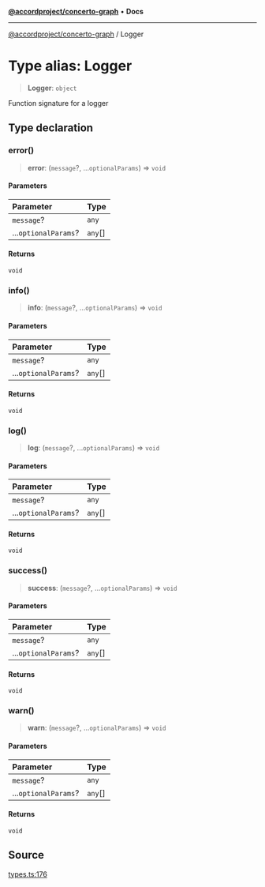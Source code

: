 [**@accordproject/concerto-graph**](../README.md) • **Docs**

***

[@accordproject/concerto-graph](../README.md) / Logger

# Type alias: Logger

> **Logger**: `object`

Function signature for a logger

## Type declaration

### error()

> **error**: (`message`?, ...`optionalParams`) => `void`

#### Parameters

| Parameter | Type |
| :------ | :------ |
| `message`? | `any` |
| ...`optionalParams`? | `any`[] |

#### Returns

`void`

### info()

> **info**: (`message`?, ...`optionalParams`) => `void`

#### Parameters

| Parameter | Type |
| :------ | :------ |
| `message`? | `any` |
| ...`optionalParams`? | `any`[] |

#### Returns

`void`

### log()

> **log**: (`message`?, ...`optionalParams`) => `void`

#### Parameters

| Parameter | Type |
| :------ | :------ |
| `message`? | `any` |
| ...`optionalParams`? | `any`[] |

#### Returns

`void`

### success()

> **success**: (`message`?, ...`optionalParams`) => `void`

#### Parameters

| Parameter | Type |
| :------ | :------ |
| `message`? | `any` |
| ...`optionalParams`? | `any`[] |

#### Returns

`void`

### warn()

> **warn**: (`message`?, ...`optionalParams`) => `void`

#### Parameters

| Parameter | Type |
| :------ | :------ |
| `message`? | `any` |
| ...`optionalParams`? | `any`[] |

#### Returns

`void`

## Source

[types.ts:176](https://github.com/accordproject/lab-concerto-graph/blob/f4094bbe0ab316e66d660c108a0dc8a69f47e2df/src/types.ts#L176)

